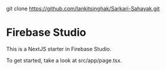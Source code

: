 git clone https://github.com/Iankitsinghak/Sarkari-Sahayak.git
# Firebase Studio

This is a NextJS starter in Firebase Studio.

To get started, take a look at src/app/page.tsx.
